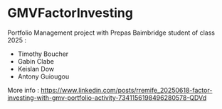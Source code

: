 # GMVFactorInvesting

Portfolio Management project with Prepas Baimbridge student of class 2025 :
- Timothy Boucher
- Gabin Clabe
- Keislan Dow
- Antony Guiougou

More info : https://www.linkedin.com/posts/rremife_20250618-factor-investing-with-gmv-portfolio-activity-7341156198496280578-QDVd
